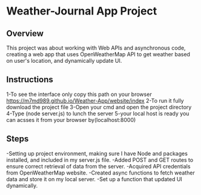 # Weather-Journal App Project
## Overview
This project was about working with Web APIs and asynchronous code, creating a web app that uses OpenWeatherMap API to get weather based on user's location, and dynamically update UI.

## Instructions
1-To see the interface only copy this path on your browser https://m7md989.github.io/Weather-App/website/index
2-To run it fully download the project file
3-Open your cmd and open the project directory
4-Type (node server.js) to lunch the server
5-your local host is ready you can acsses it from your browser by(localhost:8000)

## Steps
-Setting up project environment, making sure I have Node and packages installed, and included in my server.js file.
-Added POST and GET routes to ensure correct retrieval of data from the server.
-Acquired API credentials from OpenWeatherMap website.
-Created async functions to fetch weather data and store it on my local server.
-Set up a function that updated UI dynamically.
